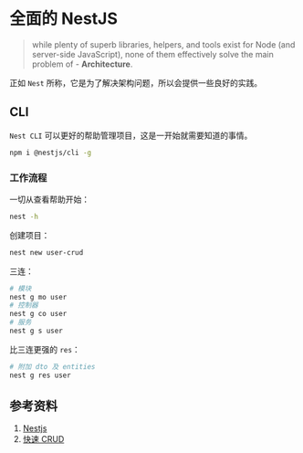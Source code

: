 # 全面的 NestJS

> while plenty of superb libraries, helpers, and tools exist for Node (and server-side JavaScript), none of them effectively solve the main problem of - **Architecture**.

正如 `Nest` 所称，它是为了解决架构问题，所以会提供一些良好的实践。

## CLI

`Nest CLI` 可以更好的帮助管理项目，这是一开始就需要知道的事情。

```bash
npm i @nestjs/cli -g
```

### 工作流程

一切从查看帮助开始：

```bash
nest -h
```

创建项目：

```bash
nest new user-crud
```

三连：

```bash
# 模块
nest g mo user
# 控制器
nest g co user
# 服务
nest g s user
```

比三连更强的 `res`：

```bash
# 附加 dto 及 entities
nest g res user
```

## 参考资料

1. [Nestjs](https://docs.nestjs.com/)
2. [快速 CRUD](https://github.com/nestjsx/crud)
